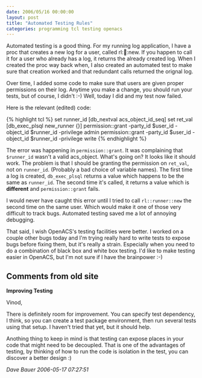 ```yaml
---
date: 2006/05/16 00:00:00
layout: post
title: "Automated Testing Rules"
categories: programming tcl testing openacs
---
```


Automated testing is a good thing. For my running log application, I have a proc that creates a new log for a user, called rl::runner::new. If you happen to call it for a user who already has a log, it returns the already created log. When I created the proc way back when, I also created an automated test to make sure that creation worked and that redundant calls returned the orignal log.

Over time, I added some code to make sure that users are given proper permissions on their log. Anytime you make a change, you should run your tests, but of course, I didn't :-) Well, today I did and my test now failed.

Here is the relevant (edited) code:

{% highlight tcl %}
set runner_id [db_nextval acs_object_id_seq] 
set ret_val [db_exec_plsql new_runner {}]
permission::grant -party_id $user_id -object_id $runner_id -privilege admin
permission::grant -party_id $user_id -object_id $runner_id -privilege write
{% endhighlight %}

The error was happening in `permission::grant`. It was complaining that `$runner_id` wasn't a valid acs_object. What's going on? It looks like it should work. The problem is that I should be granting the permission on `ret_val`, not on `runner_id`. (Probably a bad choice of variable names). The first time a log is created, `db_exec_plsql` returns a value which happens to be the same as `runner_id`. The second time it's called, it returns a value which is **different** and `permission::grant` fails.

I would never have caught this error until I tried to call `rl::runner::new` the second time on the same user. Which would make it one of those very difficult to track bugs. Automated testing saved me a lot of annoying debugging.

That said, I wish OpenACS's testing facilities were better. I worked on a couple other bugs today and I'm trying really hard to write tests to expose bugs before fixing them, but it's really a strain. Especially when you need to do a combination of black box and white box testing. I'd like to make testing easier in OpenACS, but I'm not sure if I have the brainpower :-)

<div id="comment-box">
<h2>Comments from old site</h2>

<div class="one-comment">
<p><b>Improving Testing</b></p>
<p>
Vinod,
</p>
<p>
There is definitely room for improvement. You can specify test
dependency, I think, so you can create a test package environment,
then run several tests using that setup. I haven't tried that yet, but
it should help.
</p>
<p>
Anothing thing to keep in mind is that testing can expose places in
your code that might need to be decoupled. That is one of the
advantages of testing, by thinking of how to run the code is isolation
in the test, you can discover a better design :)
</p>
<address class="signature">
<span class="author">Dave Bauer</span>
<span class="date">2006-05-17 07:27:51</span>
</address>
</div>

</div>
